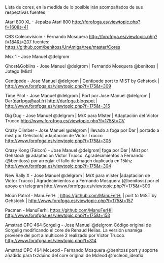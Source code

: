 Lista de cores, en la medida de lo posible irán acompañados de sus respectivas fuentes

Atari 800 XL - Jepalza Atari 800 http://forofpga.es/viewtopic.php?f=160&t=41

CBS Colecovisioin - Fernando Mosquera http://forofpga.es/viewtopic.php?f=184&t=207 fuentes:   https://github.com/benitoss/UnAmiga/tree/master/Cores

Msx 1 - Jose Manuel @delgrom

Ghost&Goblins - Jose Manuel @delgrom | Fernando Mosquera @benitoss | Jotego (Mist)

Centipede - Jose Manuel @delgrom | Centipede port to MiST by Gehstock | http://www.forofpga.es/viewtopic.php?f=175&t=309

Time Pilot - Jose Manuel @delgrom | Port por Jose Manuel @delgrom | Dar(darfpga@aol.fr) http://darfpga.blogspot | http://www.forofpga.es/viewtopic.php?f=175&t=315

Dig Dug - Jose Manuel @delgrom | MrX para MIster | Adaptación del Victor Trucco http://www.forofpga.es/viewtopic.php?f=175&t=CV

Crazy Climber - Jose Manuel @delgrom | llevado a fpga por Dar | portado a mist por Gehstock| adaptación de Victor Trucco http://www.forofpga.es/viewtopic.php?f=175&t=305

Crazy Kong (Falcon) - Jose Manuel @delgrom| fpga por Dar | Mist por Gehstock @ adaptación Victor Trucco. Agradecimientos a Fernando (@benitoss) por arreglar el fallo de imagen duplicada en 15khz http://www.forofpga.es/viewtopic.php?f=175&t=304

New Rally X - Jose Manuel @delgrom | MrX para mister |adaptación de Victor Trucco | Agradecimientos a a Fernando Mosquera (@benitoss) por el apoyo en telegram http://www.forofpga.es/viewtopic.php?f=175&t=300

Moon Patrol - ManuFerHi , https://github.com/ManuFerHi | port to MiST by Gehstock | http://www.forofpga.es/viewtopic.php?f=175&t=157

Pacman - ManuFerhi, https://github.com/ManuFerHi| http://www.forofpga.es/viewtopic.php?f=175&t=153

Amstrad CPC 464 Sorgelig - Jose Manuel @delgrom Código original de Sorgelig modificando el core de Renaud Helias.
La versión unamiga proviene del port a multicore 2 realizado por Victor Trucco. http://www.forofpga.es/viewtopic.php?t=314

Amstrad CPC 464 McLeod - Fernando Mosquera @benitoss port y soporte añadido para txzduino del core original de Mcleod @mcleod_ideafix
